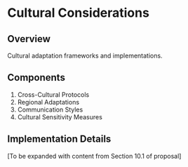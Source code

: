 # Cultural Considerations

## Overview
Cultural adaptation frameworks and implementations.

## Components
1. Cross-Cultural Protocols
2. Regional Adaptations
3. Communication Styles
4. Cultural Sensitivity Measures

## Implementation Details
[To be expanded with content from Section 10.1 of proposal] 